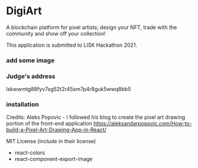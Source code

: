 # DigiArt

A blockchain platform for pixel artists; design your NFT, trade with the community and show off your collection!

This application is submitted to LISK Hackathon 2021.

### add some image

### Judge's address
lskwwmtg88fyv7sg52t2r45sm7p4r8guk5wwq8bb5

### installation

Credits:
Aleks Popovic - I followed his blog to create the pixel art drawing portion of the front-end application
https://aleksandarpopovic.com/How-to-build-a-Pixel-Art-Drawing-App-in-React/

MIT License (include in their license)
- react-colors 
- react-component-export-image